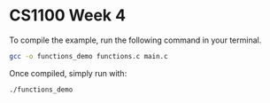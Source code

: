 # CS1100 Week 4

To compile the example, run the following command in your terminal.
```bash
gcc -o functions_demo functions.c main.c
```

Once compiled, simply run with:
```bash
./functions_demo
```